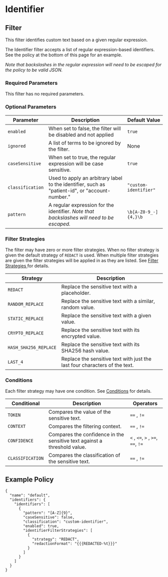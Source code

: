 # Identifier

## Filter

This filter identifies custom text based on a given regular expression.&#x20;

The Identifier filter accepts a list of regular expression-based identifiers. See the policy at the bottom of this page for an example.&#x20;

_Note that backslashes in the regular expression will need to be escaped for the policy to be valid JSON._

### Required Parameters

This filter has no required parameters.

### Optional Parameters

| Parameter        | Description                                                                                    | Default Value         |
| ---------------- | ---------------------------------------------------------------------------------------------- | --------------------- |
| `enabled`        | When set to false, the filter will be disabled and not applied                                 | `true`                |
| `ignored`        | A list of terms to be ignored by the filter.                                                   | None                  |
| `caseSensitive`  | When set to true, the regular expression will be case sensitive.                               | `true`                |
| `classification` | Used to apply an arbitrary label to the identifier, such as "patient-id", or "account-number." | `"custom-identifier"` |
| `pattern`        | A regular expression for the identifier. _Note that backslashes will need to be escaped._      | `\b[A-Z0-9_-]{4,}\b`  |

### Filter Strategies

The filter may have zero or more filter strategies. When no filter strategy is given the default strategy of `REDACT` is used. When multiple filter strategies are given the filter strategies will be applied in as they are listed. See [Filter Strategies ](../../filter_strategies.md)for details.

| Strategy              | Description                                                                |
| --------------------- | -------------------------------------------------------------------------- |
| `REDACT`              | Replace the sensitive text with a placeholder.                             |
| `RANDOM_REPLACE`      | Replace the sensitive text with a similar, random value.                   |
| `STATIC_REPLACE`      | Replace the sensitive text with a given value.                             |
| `CRYPTO_REPLACE`      | Replace the sensitive text with its encrypted value.                       |
| `HASH_SHA256_REPLACE` | Replace the sensitive text with its SHA256 hash value.                     |
| `LAST_4`              | Replace the sensitive text with just the last four characters of the text. |

### Conditions

Each filter strategy may have one condition. See [Conditions](../../filter_strategies.md#filter-strategy-conditions) for details.

| Conditional      | Description                                                              | Operators                          |
| ---------------- | ------------------------------------------------------------------------ | ---------------------------------- |
| `TOKEN`          | Compares the value of the sensitive text.                                | `==` , `!=`                        |
| `CONTEXT`        | Compares the filtering context.                                          | `==` , `!=`                        |
| `CONFIDENCE`     | Compares the confidence in the sensitive text against a threshold value. | `<` , `<=`, `>` , `>=`, `==`, `!=` |
| `CLASSIFICATION` | Compares the classification of the sensitive text.                       | `==` , `!=`                        |

## Example Policy

```
{
  "name": "default",
  "identifiers": {
    "identifiers": [
      {
        "pattern": "[A-Z]{9}",
        "caseSensitive": false,
        "classification": "custom-identifier",
        "enabled": true,
        "identifierFilterStrategies": [
          {
            "strategy": "REDACT",
            "redactionFormat": "{{{REDACTED-%t}}}"
          }
        ]        
      }
    ]
  }
}
```
